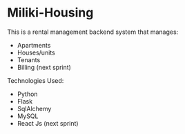 # Miliki-Housing

This is a rental management backend system that manages:
- Apartments
- Houses/units
- Tenants
- Billing (next sprint)

Technologies Used:
- Python
- Flask
- SqlAlchemy
- MySQL
- React Js (next sprint)

